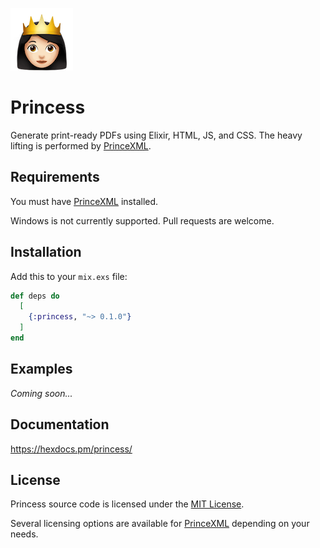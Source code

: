 
![Princess Logo](/priv/princess.png)

# Princess

Generate print-ready PDFs using Elixir, HTML, JS, and CSS. The heavy lifting is performed by [PrinceXML](https://www.princexml.com/).

## Requirements

You must have [PrinceXML](https://www.princexml.com/download/) installed.

Windows is not currently supported. Pull requests are welcome.

## Installation

Add this to your `mix.exs` file:

```elixir
def deps do
  [
    {:princess, "~> 0.1.0"}
  ]
end
```

## Examples

_Coming soon..._

## Documentation

https://hexdocs.pm/princess/

## License

Princess source code is licensed under the [MIT License](LICENSE.md).

Several licensing options are available for [PrinceXML](https://www.princexml.com/purchase/) depending on your needs.
